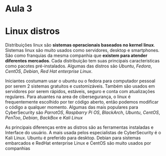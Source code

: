 # Aula 3
# Linux distros

Distribuições linux são **sistemas operacionais baseados no kernel linux**. Sistemas linux são muito usados como servidores, desktop e smartphones. São como franquias da mesma companhia que **existem para atender diferentes mercados**. Cada distribuição tem suas principais caracteristicas como pacotes pré-instalados. Algumas das distros são *Ubuntu*, *Fedora*, *CentOS*, *Debian*, *Red Hat enterprise Linux*.

Iniciantes costumam usar o ubuntu ou o fedora para computador pessoal por serem 2 sistemas gratuitos e customizáveis. Também são usados em servidores por serem rápidos, estáveis, seguro e conta com atualizações regulares. Para atuantes na area de cibersegurança, o linux é frequentemente escolhido por ter código aberto, então podemos modificar o código a qualquer momento. Algumas das mais populares para CyberSecurity são *ParrotOS*, *Raspbarry Pi OS*, *BlackArch*, *Ubuntu*, *CentOS*, *PenToo*, *Debian*, *BackBox* e *Kali Linux*

As principais diferenças entre as distros são as ferramentas instaladas e Interface do usuário. A mais usada pelos especialistas de CyberSecurity é o Kali Linux. Ubuntu é preferido para desktop. Debian para sistemas embarcados e RedHat enterprise Linux e CentOS são muito usados por companhias


